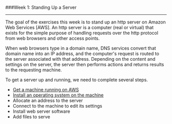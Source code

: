 ###Week 1: Standing Up a Server

-----

The goal of the exercises this week is to stand up an http server on Amazon Web Services [AWS]. An http server is a computer (real or virtual) that exists for the simple purpose of handling requests over the http protocol from web browsers and other access points.

When web browsers type in a domain name, DNS services convert that domain name into an IP address, and the computer's request is routed to the server associated with that address. Depending on the content and settings on the server, the server then performs actions and returns results to the requesting machine. 

To get a server up and running, we need to complete several steps.

- [Get a machine running on AWS](readme.md)
- [Install an operating system on the machine](readme.md)
- Allocate an address to the server
- Connect to the machine to edit its settings
- Install web server software
- Add files to serve
